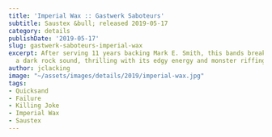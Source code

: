 ```yaml
---
title: 'Imperial Wax :: Gastwerk Saboteurs'
subtitle: Saustex &bull; released 2019-05-17
category: details
publishDate: '2019-05-17'
slug: gastwerk-saboteurs-imperial-wax
excerpt: After serving 11 years backing Mark E. Smith, this bands breaks out into
  a dark rock sound, thrilling with its edgy energy and monster riffing.
author: jclacking
image: "~/assets/images/details/2019/imperial-wax.jpg"
tags:
- Quicksand
- Failure
- Killing Joke
- Imperial Wax
- Saustex
---
```


